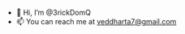 - 👋 Hi, I’m @3rickDomQ
- 📫 You can reach me at veddharta7@gmail.com

<!---
3rickDomQ/3rickDomQ is a ✨ special ✨ repository because its `README.md` (this file) appears on your GitHub profile.
You can click the Preview link to take a look at your changes.
--->
